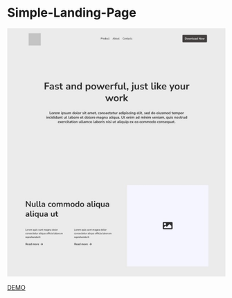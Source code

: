 # Simple-Landing-Page
<img src="preview.jpg">

[DEMO](https://evgeniysidljarevich.github.io/Simple-Landing-Page/)
